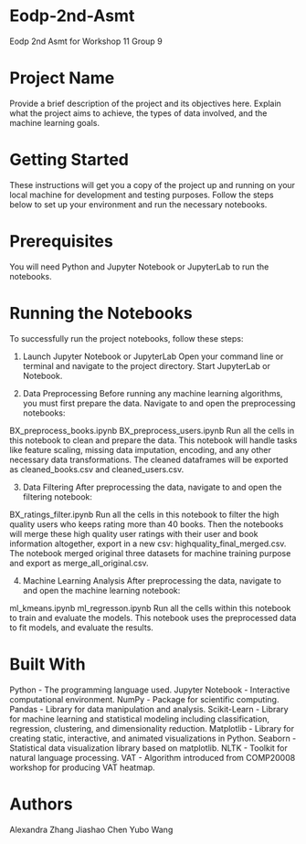 # Eodp-2nd-Asmt
Eodp 2nd Asmt for Workshop 11 Group 9

# Project Name
Provide a brief description of the project and its objectives here. Explain what the project aims to achieve, the types of data involved, and the machine learning goals.

# Getting Started
These instructions will get you a copy of the project up and running on your local machine for development and testing purposes. Follow the steps below to set up your environment and run the necessary notebooks.

# Prerequisites
You will need Python and Jupyter Notebook or JupyterLab to run the notebooks. 

# Running the Notebooks
To successfully run the project notebooks, follow these steps:

1. Launch Jupyter Notebook or JupyterLab
Open your command line or terminal and navigate to the project directory. Start JupyterLab or Notebook.

2. Data Preprocessing
Before running any machine learning algorithms, you must first prepare the data. Navigate to and open the preprocessing notebooks:

BX_preprocess_books.ipynb
BX_preprocess_users.ipynb
Run all the cells in this notebook to clean and prepare the data. This notebook will handle tasks like feature scaling, missing data imputation, encoding, and any other necessary data transformations. The cleaned dataframes will be exported as cleaned_books.csv and cleaned_users.csv.

3. Data Filtering
After preprocessing the data, navigate to and open the filtering notebook:

BX_ratings_filter.ipynb
Run all the cells in this notebook to filter the high quality users who keeps rating more than 40 books. Then the notebooks will merge these high quality user ratings with their user and book information altogether, export in a new csv: highquality_final_merged.csv. The notebook merged original three datasets for machine training purpose and export as merge_all_original.csv.

4. Machine Learning Analysis
After preprocessing the data, navigate to and open the machine learning notebook:

ml_kmeans.ipynb
ml_regresson.ipynb
Run all the cells within this notebook to train and evaluate the models. This notebook uses the preprocessed data to fit models, and evaluate the results.

# Built With
Python - The programming language used.
Jupyter Notebook - Interactive computational environment.
NumPy - Package for scientific computing.
Pandas - Library for data manipulation and analysis.
Scikit-Learn - Library for machine learning and statistical modeling including classification, regression, clustering, and dimensionality reduction.
Matplotlib - Library for creating static, interactive, and animated visualizations in Python.
Seaborn - Statistical data visualization library based on matplotlib.
NLTK - Toolkit for natural language processing.
VAT - Algorithm introduced from COMP20008 workshop for producing VAT heatmap.

# Authors
Alexandra Zhang 
Jiashao Chen 
Yubo Wang

